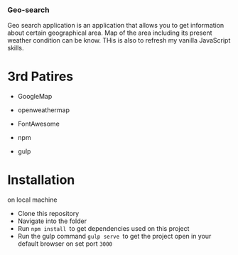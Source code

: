 ### Geo-search
Geo search application is an application that allows you to get information about certain geographical area. Map of the area including its present weather condition can be know. THis is also to refresh my vanilla JavaScript skills.


# 3rd Patires
- GoogleMap
- openweathermap
- FontAwesome

- npm
- gulp

# Installation
  on local machine
* Clone this repository
* Navigate into the folder
* Run `npm install `to get dependencies used on this project
* Run the gulp command `gulp serve `to get the project open in your default browser on set port `3000`
